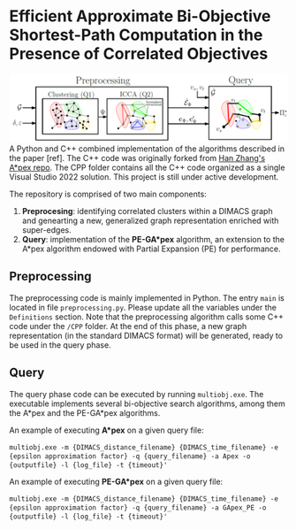 # Efficient Approximate Bi-Objective Shortest-Path Computation in the Presence of Correlated Objectives
![Algorithmic Framework](algorithmic_framework.png)
A Python and C++ combined implementation of the algorithms described in the paper [ref]. The C++ code was originally forked from [Han Zhang's A\*pex repo](https://github.com/HanZhang39/A-pex). The CPP folder contains all the C++ code organized as a single Visual Studio 2022 solution. This project is still under active development.

The repository is comprised of two main components:
1. **Preprocesing**: identifying correlated clusters within a DIMACS graph and genearting a new, generalized graph representation enriched with super-edges.
2. **Query**: implementation of the **PE-GA\*pex** algorithm, an extension to the A\*pex algorithm endowed with Partial Expansion (PE) for performance.

## Preprocessing
The preprocessing code is mainly implemented in Python. The entry `main` is located in file `preprocessing.py`. Please update all the variables under the `Definitions` section. 
Note that the preprocessing algorithm calls some C++ code under the `/CPP` folder. At the end of this phase, a new graph representation (in the standard DIMACS format) will be generated, 
ready to be used in the query phase.

## Query
The query phase code can be executed by running `multiobj.exe`. The executable implements several bi-objective search algorithms, among them the A\*pex and the PE-GA\*pex algorithms.

An example of executing **A\*pex** on a given query file:
```
multiobj.exe -m {DIMACS_distance_filename} {DIMACS_time_filename} -e {epsilon approximation factor} -q {query_filename} -a Apex -o {outputfile} -l {log_file} -t {timeout}'
```

An example of executing **PE-GA\*pex** on a given query file:
```
multiobj.exe -m {DIMACS_distance_filename} {DIMACS_time_filename} -e {epsilon approximation factor} -q {query_filename} -a GApex_PE -o {outputfile} -l {log_file} -t {timeout}'
```
